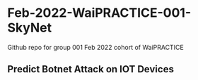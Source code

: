 # Feb-2022-WaiPRACTICE-001-SkyNet
Github repo for group 001 Feb 2022 cohort of WaiPRACTICE

##  Predict Botnet Attack on IOT Devices
